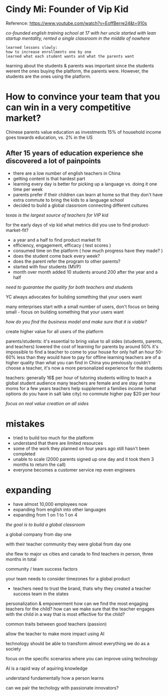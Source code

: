 # Cindy Mi: Founder of Vip Kid
Reference: https://www.youtube.com/watch?v=EoffBerre24&t=910s

*co-founded english training school at 17 with her uncle*
*started with lean startup mentality, rented a single classroom in the middle of nowhere*

    learned lessons slowly:
    how to increase enrollments one by one
    learned what each student wants and what the parents want

learning about the students & parents was important since the students werent the ones buying the platform, the parents were. However, the students are the ones using the platform.

# How to convince your team that you can win in a very competitive market?

Chinese parents value education as investments
15% of household income goes towards education, vs. 2% in the US

## After 15 years of education experience she discovered a lot of painpoints

- there are a low number of english teachers in China
- getting content is that hardest part
- learning every day is better for picking up a language vs. doing it one time per week
- parents prefer if their children can learn at home so that they don't have extra commute to bring the kids to a language school
- decided to build a global classroom connecting different cultures

*texas is the largest source of teachers for VIP kid*

for the early days of vip kid what metrics did you use to find product-market-fit?

- a year and a half to find product market fit
- efficiency, engagement, efficacy ( test scores )
- consumed time on the platform ( how much progress have they made? )
- does the student come back every week?
- does the parent refer the program to other parents?
- started with four students (MVP)
- month over month added 10 students around 200 after the year and a half

*need to guarantee the quality for both teachers and students*

YC always advocates for building something that your users want

many enterprises start with a small number of users, don't focus on being small - focus on building something that your users want

*how do you find the business model and make sure that it is viable?*

create higher value for all users of the platform

parents/students:
it's essential to bring value to all sides (students, parents, and teachers)
lowered the cost of learning for parents by around 50%
it's impossible to find a teacher to come to your house for only half an hour
50-60% less than they would have to pay for offline learning
teachers are of a higher quality than what you can find in China
you previously couldn't choose a teacher, it's now a more personalized experience for the students

teachers:
generally 16$ per hour of tutoring students
willing to teach a global student audience
many teachers are female and are stay at home moms for a few years
teachers help supplement a families income (what options do you have in salt lake city)
no commute
higher pay $20 per hour

*focus on real value creation on all sides*

# mistakes

- tried to build too much for the platform
- understand that there are limited resources
- some of the work they planned on four years ago still hasn't been completed
- unable to scale (2000 parents signed up one day and it took them 3 months to return the call)
- everyone becomes a customer service rep even engineers

# expanding

- have almost 10,000 employees now
- expanding from english into other languages
- expanding from 1 on 1 to 1 on 4

*the goal is to build a global classroom*

a global company from day one

with their teacher community they were global from day one

she flew to major us cities and canada to find teachers in person, three months in total

community / team success factors

your team needs to consider timezones for a global product

- teachers need to trust the brand, thats why they created a teacher success team in the states

personalization & empowerment
how can we find the most engaging teachers for the child?
how can we make sure that the teacher engages with the child in a way that is most effective for the child?

common traits between good teachers (passion)

allow the teacher to make more impact using AI

technology should be able to transform almost everything we do as a society

focus on the specific scenarios where you can improve using technology

AI is a rapid way of aquiring knowledge

understand fundamentally how a person learns

can we pair the techology with passionate innovators?

